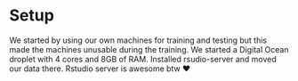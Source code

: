 # Setup

We started by using our own machines for training and testing but this made the machines unusable during the training. We started a Digital Ocean droplet with 4 cores and 8GB of RAM. Installed rsudio-server and moved our data there. Rstudio server is awesome btw :heart:
